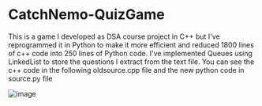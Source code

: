 # CatchNemo-QuizGame

This is a game I developed as DSA course project in C++ but I've reprogrammed it in Python to make it more efficient and reduced 1800 lines of c++ code into 250 lines of Python code. I've implemented Queues using LinkedList to store the questions I extract from the text file. You can see the c++ code in the following oldsource.cpp file and the new python code in source.py file

![image](https://github.com/fahad-Codes/CatchNemo-QuizGame/assets/111996171/5b9ae495-cc04-4d10-9ab1-0bfd4dc4da51)
